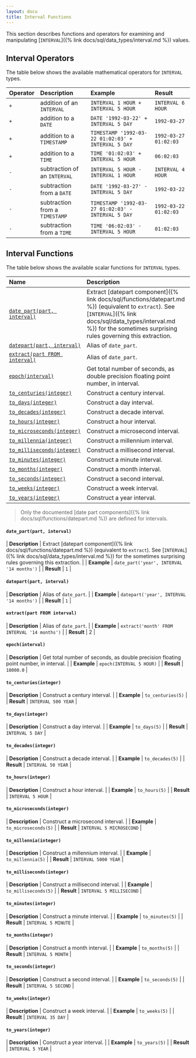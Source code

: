 ```yaml
---
layout: docu
title: Interval Functions
---
```


This section describes functions and operators for examining and manipulating [`INTERVAL`]({% link docs/sql/data_types/interval.md %}) values.

## Interval Operators

The table below shows the available mathematical operators for `INTERVAL` types.

| Operator | Description | Example | Result |
|:-|:--|:----|:--|
| `+` | addition of an `INTERVAL` | `INTERVAL 1 HOUR + INTERVAL 5 HOUR` | `INTERVAL 6 HOUR` |
| `+` | addition to a `DATE` | `DATE '1992-03-22' + INTERVAL 5 DAY` | `1992-03-27` |
| `+` | addition to a `TIMESTAMP` | `TIMESTAMP '1992-03-22 01:02:03' + INTERVAL 5 DAY` | `1992-03-27 01:02:03` |
| `+` | addition to a `TIME` | `TIME '01:02:03' + INTERVAL 5 HOUR` | `06:02:03` |
| `-` | subtraction of an `INTERVAL` | `INTERVAL 5 HOUR - INTERVAL 1 HOUR` | `INTERVAL 4 HOUR` |
| `-` | subtraction from a `DATE` | `DATE '1992-03-27' - INTERVAL 5 DAY` | `1992-03-22` |
| `-` | subtraction from a `TIMESTAMP` | `TIMESTAMP '1992-03-27 01:02:03' - INTERVAL 5 DAY` | `1992-03-22 01:02:03` |
| `-` | subtraction from a `TIME` | `TIME '06:02:03' - INTERVAL 5 HOUR` | `01:02:03` |

## Interval Functions

The table below shows the available scalar functions for `INTERVAL` types.

| Name | Description |
|:--|:-------|
| [`date_part(part, interval)`](#date_partpart-interval) | Extract [datepart component]({% link docs/sql/functions/datepart.md %}) (equivalent to `extract`). See [`INTERVAL`]({% link docs/sql/data_types/interval.md %}) for the sometimes surprising rules governing this extraction. |
| [`datepart(part, interval)`](#datepartpart-interval) | Alias of `date_part`. |
| [`extract(part FROM interval)`](#extractpart-from-interval) | Alias of `date_part`. |
| [`epoch(interval)`](#epochinterval) | Get total number of seconds, as double precision floating point number, in interval. |
| [`to_centuries(integer)`](#to_centuriesinteger) | Construct a century interval. |
| [`to_days(integer)`](#to_daysinteger) | Construct a day interval. |
| [`to_decades(integer)`](#to_decadesinteger) | Construct a decade interval. |
| [`to_hours(integer)`](#to_hoursinteger) | Construct a hour interval. |
| [`to_microseconds(integer)`](#to_microsecondsinteger) | Construct a microsecond interval. |
| [`to_millennia(integer)`](#to_millenniainteger) | Construct a millennium interval. |
| [`to_milliseconds(integer)`](#to_millisecondsinteger) | Construct a millisecond interval. |
| [`to_minutes(integer)`](#to_minutesinteger) | Construct a minute interval. |
| [`to_months(integer)`](#to_monthsinteger) | Construct a month interval. |
| [`to_seconds(integer)`](#to_secondsinteger) | Construct a second interval. |
| [`to_weeks(integer)`](#to_weeksinteger) | Construct a week interval. |
| [`to_years(integer)`](#to_yearsinteger) | Construct a year interval. |

> Only the documented [date part components]({% link docs/sql/functions/datepart.md %}) are defined for intervals.

#### `date_part(part, interval)`

<div class="nostroke_table"></div>

| **Description** | Extract [datepart component]({% link docs/sql/functions/datepart.md %}) (equivalent to `extract`). See [`INTERVAL`]({% link docs/sql/data_types/interval.md %}) for the sometimes surprising rules governing this extraction. |
| **Example** | `date_part('year', INTERVAL '14 months')` |
| **Result** | `1` |

#### `datepart(part, interval)`

<div class="nostroke_table"></div>

| **Description** | Alias of `date_part`. |
| **Example** | `datepart('year', INTERVAL '14 months')` |
| **Result** | `1` |

#### `extract(part FROM interval)`

<div class="nostroke_table"></div>

| **Description** | Alias of `date_part`. |
| **Example** | `extract('month' FROM INTERVAL '14 months')` |
| **Result** | 2 |

#### `epoch(interval)`

<div class="nostroke_table"></div>

| **Description** | Get total number of seconds, as double precision floating point number, in interval. |
| **Example** | `epoch(INTERVAL 5 HOUR)` |
| **Result** | `18000.0` |

#### `to_centuries(integer)`

<div class="nostroke_table"></div>

| **Description** | Construct a century interval. |
| **Example** | `to_centuries(5)` |
| **Result** | `INTERVAL 500 YEAR` |

#### `to_days(integer)`

<div class="nostroke_table"></div>

| **Description** | Construct a day interval. |
| **Example** | `to_days(5)` |
| **Result** | `INTERVAL 5 DAY` |

#### `to_decades(integer)`

<div class="nostroke_table"></div>

| **Description** | Construct a decade interval. |
| **Example** | `to_decades(5)` |
| **Result** | `INTERVAL 50 YEAR` |

#### `to_hours(integer)`

<div class="nostroke_table"></div>

| **Description** | Construct a hour interval. |
| **Example** | `to_hours(5)` |
| **Result** | `INTERVAL 5 HOUR` |

#### `to_microseconds(integer)`

<div class="nostroke_table"></div>

| **Description** | Construct a microsecond interval. |
| **Example** | `to_microseconds(5)` |
| **Result** | `INTERVAL 5 MICROSECOND` |

#### `to_millennia(integer)`

<div class="nostroke_table"></div>

| **Description** | Construct a millennium interval. |
| **Example** | `to_millennia(5)` |
| **Result** | `INTERVAL 5000 YEAR` |

#### `to_milliseconds(integer)`

<div class="nostroke_table"></div>

| **Description** | Construct a millisecond interval. |
| **Example** | `to_milliseconds(5)` |
| **Result** | `INTERVAL 5 MILLISECOND` |

#### `to_minutes(integer)`

<div class="nostroke_table"></div>

| **Description** | Construct a minute interval. |
| **Example** | `to_minutes(5)` |
| **Result** | `INTERVAL 5 MINUTE` |

#### `to_months(integer)`

<div class="nostroke_table"></div>

| **Description** | Construct a month interval. |
| **Example** | `to_months(5)` |
| **Result** | `INTERVAL 5 MONTH` |

#### `to_seconds(integer)`

<div class="nostroke_table"></div>

| **Description** | Construct a second interval. |
| **Example** | `to_seconds(5)` |
| **Result** | `INTERVAL 5 SECOND` |

#### `to_weeks(integer)`

<div class="nostroke_table"></div>

| **Description** | Construct a week interval. |
| **Example** | `to_weeks(5)` |
| **Result** | `INTERVAL 35 DAY` |

#### `to_years(integer)`

<div class="nostroke_table"></div>

| **Description** | Construct a year interval. |
| **Example** | `to_years(5)` |
| **Result** | `INTERVAL 5 YEAR` |
